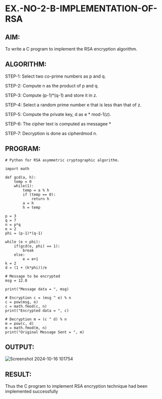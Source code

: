 # EX.-NO-2-B-IMPLEMENTATION-OF-RSA

## AIM:
  To write a C program to implement the RSA encryption algorithm.
  
## ALGORITHM:

  STEP-1: Select two co-prime numbers as p and q.
  
  STEP-2: Compute n as the product of p and q.
  
  STEP-3: Compute (p-1)*(q-1) and store it in z.
  
  STEP-4: Select a random prime number e that is less than that of z.
  
  STEP-5: Compute the private key, d as e * mod-1(z).
  
  STEP-6: The cipher text is computed as messagee *
  
  STEP-7: Decryption is done as cipherdmod n.
  
## PROGRAM: 
```
# Python for RSA asymmetric cryptographic algorithm.

import math

def gcd(a, h):
	temp = 0
	while(1):
		temp = a % h
		if (temp == 0):
			return h
		a = h
		h = temp

p = 3
q = 7
n = p*q
e = 2
phi = (p-1)*(q-1)

while (e < phi):
	if(gcd(e, phi) == 1):
		break
	else:
		e = e+1
k = 2
d = (1 + (k*phi))/e

# Message to be encrypted
msg = 12.0

print("Message data = ", msg)

# Encryption c = (msg ^ e) % n
c = pow(msg, e)
c = math.fmod(c, n)
print("Encrypted data = ", c)

# Decryption m = (c ^ d) % n
m = pow(c, d)
m = math.fmod(m, n)
print("Original Message Sent = ", m)
```

## OUTPUT:
![Screenshot 2024-10-16 101754](https://github.com/user-attachments/assets/18eb6326-31ad-4c1c-b4c5-91c7716e6e9b)


## RESULT:
  Thus the C program to implement RSA encryption technique had been implemented successfully
